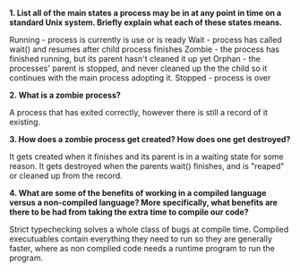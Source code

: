 **1. List all of the main states a process may be in at any point in time on a standard Unix system. Briefly explain what each of these states means.**

Running - process is currently is use or is ready
Wait - process has called wait() and resumes after child process finishes
Zombie - the process has finished running, but its parent hasn't cleaned it up yet
Orphan - the processes' parent is stopped, and never cleaned up the the child so it continues with the main process adopting it.
Stopped - process is over



**2. What is a zombie process?**

A process that has exited correctly, however there is still a record of it existing.

**3. How does a zombie process get created? How does one get destroyed?**

It gets created when it finishes and its parent is in a waiting state for some reason. It gets destroyed when the parents wait() finishes, and is "reaped" or cleaned up from the record.

**4. What are some of the benefits of working in a compiled language versus a non-compiled language? More specifically, what benefits are there to be had from taking the extra time to compile our code?**

Strict typechecking solves a whole class of bugs at compile time. Compiled executuables contain everything they need to run so they are generally faster, where as non complied code needs a runtime program to run the program.

